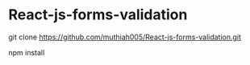 # React-js-forms-validation

git clone https://github.com/muthiah005/React-js-forms-validation.git

npm install
